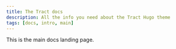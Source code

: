 ```yaml
---
title: The Tract docs
description: All the info you need about the Tract Hugo theme
tags: [docs, intro, main]
---
```


This is the main docs landing page.